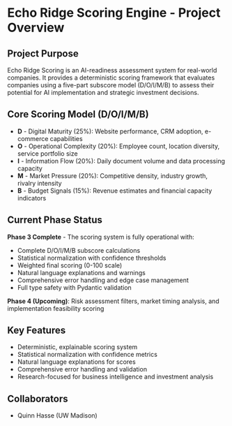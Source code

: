 # Echo Ridge Scoring Engine - Project Overview

## Project Purpose
Echo Ridge Scoring is an AI-readiness assessment system for real-world companies. It provides a deterministic scoring framework that evaluates companies using a five-part subscore model (D/O/I/M/B) to assess their potential for AI implementation and strategic investment decisions.

## Core Scoring Model (D/O/I/M/B)
- **D** - Digital Maturity (25%): Website performance, CRM adoption, e-commerce capabilities
- **O** - Operational Complexity (20%): Employee count, location diversity, service portfolio size  
- **I** - Information Flow (20%): Daily document volume and data processing capacity
- **M** - Market Pressure (20%): Competitive density, industry growth, rivalry intensity
- **B** - Budget Signals (15%): Revenue estimates and financial capacity indicators

## Current Phase Status
**Phase 3 Complete** - The scoring system is fully operational with:
- Complete D/O/I/M/B subscore calculations
- Statistical normalization with confidence thresholds
- Weighted final scoring (0-100 scale)
- Natural language explanations and warnings
- Comprehensive error handling and edge case management
- Full type safety with Pydantic validation

**Phase 4 (Upcoming)**: Risk assessment filters, market timing analysis, and implementation feasibility scoring

## Key Features
- Deterministic, explainable scoring system
- Statistical normalization with confidence metrics
- Natural language explanations for scores
- Comprehensive error handling and validation
- Research-focused for business intelligence and investment analysis

## Collaborators
- Quinn Hasse (UW Madison)